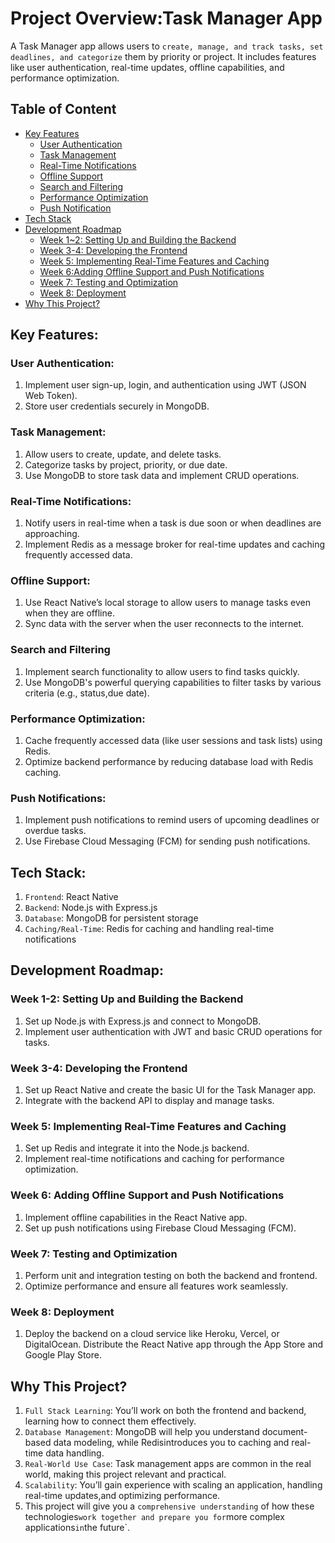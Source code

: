 # Project Overview:Task Manager App

A Task Manager app allows users to `create, manage, and track tasks, set deadlines, and categorize`
them by priority or project. It includes features like user authentication, real-time updates,
offline capabilities, and performance optimization.

## Table of Content

- [Key Features](#key-features)
    - [User Authentication](#user-authentication)
    - [Task Management](#task-management)
    - [Real-Time Notifications](#real-time-notifications)
    - [Offline Support](#offline-support)
    - [Search and Filtering](#search-and-filtering)
    - [Performance Optimization](#performance-optimization)
    - [Push Notification](#push-notifications)
- [Tech Stack](#tech-stack)
- [Development Roadmap](#development-roadmap)
    - [Week 1~2: Setting Up and Building the Backend](#week-1-2-setting-up-and-building-the-backend)
    - [Week 3-4: Developing the Frontend](#week-3-4-developing-the-frontend)
    - [Week 5: Implementing Real-Time Features and Caching](#week-5-implementing-real-time-features-and-caching)
    - [Week 6:Adding Offline Support and Push Notifications](#week-6-adding-offline-support-and-push-notifications)
    - [Week 7: Testing and Optimization](#week-7-testing-and-optimization)
    - [Week 8: Deployment](#week-8-deployment)
- [Why This Project?](#why-this-project)

## Key Features:

### User Authentication:

1. Implement user sign-up, login, and authentication using JWT (JSON Web Token).
2. Store user credentials securely in MongoDB.

### Task Management:

1. Allow users to create, update, and delete tasks.
2. Categorize tasks by project, priority, or due date.
3. Use MongoDB to store task data and implement CRUD operations.

### Real-Time Notifications:

1. Notify users in real-time when a task is due soon or when deadlines are approaching.
2. Implement Redis as a message broker for real-time updates and caching frequently accessed data.

### Offline Support:

1. Use React Native’s local storage to allow users to manage tasks even when they are offline.
2. Sync data with the server when the user reconnects to the internet.

### Search and Filtering

1. Implement search functionality to allow users to find tasks quickly.
2. Use MongoDB's powerful querying capabilities to filter tasks by various criteria (e.g.,
   status,due date).

### Performance Optimization:

1. Cache frequently accessed data (like user sessions and task lists) using Redis.
2. Optimize backend performance by reducing database load with Redis caching.

### Push Notifications:

1. Implement push notifications to remind users of upcoming deadlines or overdue tasks.
2. Use Firebase Cloud Messaging (FCM) for sending push notifications.

## Tech Stack:

1. `Frontend`: React Native
2. `Backend`: Node.js with Express.js
3. `Database`: MongoDB for persistent storage
4. `Caching/Real-Time`: Redis for caching and handling real-time notifications

## Development Roadmap:

### Week 1-2: Setting Up and Building the Backend

1. Set up Node.js with Express.js and connect to MongoDB.
2. Implement user authentication with JWT and basic CRUD operations for tasks.

### Week 3-4: Developing the Frontend

1. Set up React Native and create the basic UI for the Task Manager app.
2. Integrate with the backend API to display and manage tasks.

### Week 5: Implementing Real-Time Features and Caching

1. Set up Redis and integrate it into the Node.js backend.
2. Implement real-time notifications and caching for performance optimization.

### Week 6: Adding Offline Support and Push Notifications

1. Implement offline capabilities in the React Native app.
2. Set up push notifications using Firebase Cloud Messaging (FCM).

### Week 7: Testing and Optimization

1. Perform unit and integration testing on both the backend and frontend.
2. Optimize performance and ensure all features work seamlessly.

### Week 8: Deployment

1. Deploy the backend on a cloud service like Heroku, Vercel, or DigitalOcean.
   Distribute the React Native app through the App Store and Google Play Store.

## Why This Project?

1. `Full Stack Learning`: You’ll work on both the frontend and backend, learning how to connect them
   effectively.
2. `Database Management`: MongoDB will help you understand document-based data modeling, while
   Redisintroduces you to caching and real-time data handling.
3. `Real-World Use Case`: Task management apps are common in the real world, making this project
   relevant and practical.
4. `Scalability`: You’ll gain experience with scaling an application, handling real-time updates,and
   optimizing performance.
5. This project will give you a `comprehensive understanding` of how these technologies` work
   together and prepare you for `more complex applications` in `the future`.